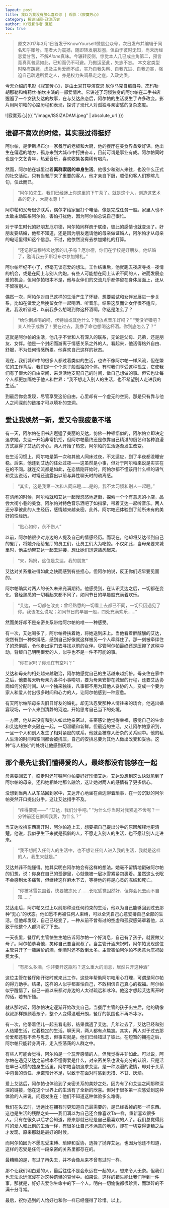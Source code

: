 ```yaml
---
layout: post
title: 我以为我没有那么喜欢你 | 观影：《寂寞芳心》
category: 搬运旧闻-政治历史
author: KY观影作者 夏超
toc: true
---
```


> 原文2017年3月1日首发于KnowYourself微信公众号，次日发布并编辑于同名知乎账号。笔者大为震撼，随即转发朋友圈，但由于彼时无知，尚未历经恋爱甘苦，不解*Alone*真味。今辗转反侧，惊觉本人几已成主角第二，预言竟真真普适如此，已知而仍不可避。乃搬运至此，矢志不忘。
> 本文定类型时略有踌躇，虑及主角爱而不成，实乃自我失察、自我亢进、自我迫害，强迫自己疏远所爱之人，亦是权力失调暴走之症。入政史类。

今天介绍的电影《寂寞芳心》，是由土耳其导演查恩·厄尔马克自编自导、杰玛勒·胡那勒和梅莉丝·柏坎主演的一部爱情片。它讲述了习惯独身的阿尔帕在二手书店邂逅了一个女孩艾达的故事，在与艾达热恋后，阿尔帕的生活发生了许多改变。影片用阿尔帕的心路历程和表现，探讨了现代人对孤独与亲密感的复杂态度。

![寂寞芳心]({{ "/image/ISSIZADAM.jpeg" | absolute_url }})

## 谁都不喜欢的时候，其实我过得挺好

阿尔帕，是伊斯坦布尔一家餐厅的老板和大厨，他的餐厅在美食界备受好评。他出生在偏远的地方，孤身来到大城市中打拼奋斗，目前可谓是事业有成。阿尔帕同时也是个文艺青年，热爱音乐，喜欢收集各类稀有唱片。

然而，阿尔帕在城里过着**离群索居的单身生活**。他很少和别人来往，也没什么正式的社交活动。只有当餐厅来了重要的客人，他才亲自下厨，顺便和客人们寒暄几句，仅此而已。

> “阿尔帕先生，我们已经迷上你这里的下午茶了。就是这个人，创造这艺术品的奇才，大厨本尊！”

阿尔帕和父母很少联系，偶尔才给家里打个电话，像是完成任务一般。家里人也不太敢主动联系阿尔帕，害怕打扰他，因为阿尔帕总说自己很忙。

对于学生时代的好朋友厄尔德，阿尔帕同样疏于联络，彼此的感情也就变淡了。好朋友要结婚，他都不知道，还是因为朋友邀请他的母亲做证婚人，阿尔帕才从母亲的电话里得知这个信息。不过，他依然没有去参加婚礼的打算。

> “还记得马穆特宏达家的儿子吗？厄尔德，你们在学校是好朋友。他结婚了，邀请我去伊斯坦布尔参加婚礼。”

阿尔帕年纪不小了，但毫无谈恋爱的想法。工作结束后，他就跑去夜店寻找一夜情的机会，或是在网上与别人约炮。有些人可能想在网上认识不同的人，进而发展恋爱的机会，但阿尔帕根本不是，他与女伴们的交流几乎都停留在身体层面上，还从不留宿别人。

偶然一次，阿帕尔对自己这样的生活产生了怀疑，想要尝试和女伴发展进一步关系，比如在做爱之后挽留女伴一起喝酒、听音乐，结果这反而让女伴很不适应，说，我没听错吧，以前我多么想喝到你这杯酒啊。你这是怎么了？

> “给你倒点喝的吗，伏特加或其他什么？我放点音乐好吗？”
> “我没听错吧？某人终于成熟了！要在过去，我挣了命也想喝这杯酒。你到底怎么了？”

这就是阿尔帕的生活，他几乎不曾和人有深入的联系，无论是父母、兄弟，还是朋友、女伴。他是一个封闭而游离于情感关系之外的人。看起来，他活得格外自由、舒服，不为任何情感所累。他喜欢自己这样的状态。

现在，我们城市中的很多人都过着类似的生活，也许不像阿尔帕一样风流，但在繁忙的工作背后，我们是一个个原子般孤独的个体。有时我们享受这种孤立，它使我们有了很大的自由空间，来灵活地支配自己的时间，做自己想做的事。但它也让每个人都更加隔绝于他人和世界：“我不想走入别人的生活，也不希望别人走进我的生活。”

到最后你会发现，尽管享受这份自由，心里却有一个虚无的空洞。那是只有靠与他人之间深刻的链接才可以填补的空洞。

## 爱让我焕然一新，爱又令我疲惫不堪

有一天，阿尔帕在旧书店邂逅了美丽的艾达，仿佛一种顿悟似的，阿尔帕立即决定追求她。艾达一开始非常抗拒，但阿尔帕最终还是依靠自己精湛的厨艺和各种浪漫方式赢得了艾达的芳心。两人开始了热恋，阿尔帕的生活逐渐发生改变。

在生活习惯上，阿尔帕是第一次和其他人同床过夜，不太适应，到了半夜都没睡安稳。后来，他还到艾达的住处过夜——这虽然是小事，但对于阿尔帕来说是实实在在的不同。就连交流都是如此，在恋情刚开始时，阿帕尔都不懂该用什么样的语气和艾达说话，时常还流露出以前与异性聊天时的疏离感。

> “其实，这是我第一次和人同床睡……是的，我不太习惯和别人一起睡。”

在清闲的时候，阿尔帕就和艾达一起慢悠悠地逛街，探索一个个有意思的小店，品尝大街小巷的美食。阿尔帕对特色音乐酒吧了如指掌，带着艾达一起听音乐。两人还分享彼此的人生经历，感情越来越亲密。此外，阿尔帕还体验到了前所未有的美好的性经历。

> “贴心如你，永不伤人”

以前，阿尔帕很少对身边的人提及自己的情感经历。而现在，他却将艾达带到自己的餐厅，将她介绍给餐厅的员工们，让员工们大为吃惊。不仅如此，当母亲要来城里时，他主动带艾达一起去迎接，想让她们迅速熟悉起来。

> “来，妈妈，这位是艾达，我的朋友”

艾达对关系推进得如此之快而感到有些担心。但阿尔帕说，反正你们迟早要见面的。

阿尔帕确实对两人的长久未来充满期待。他感受到，在认识艾达之后，一切都在变化，曾经熟悉的一切看起来都不同了，如同节日的早晨般充满着欢乐。

> “艾达，一切都在改变：曾经熟悉的一切看上去都已不同，一切只因遇见了你。我该怎么说呢；如同节日的早晨一般，四处充满欢乐……”

然而美好却不是亲密关系带给阿尔帕的唯一一种感受。

有一次，艾达喝多了，阿尔帕搀扶着她，将她送到床上。当他看着醉醺醺的艾达，突然有到一种束缚感，感到自己好像就这样被另一个人牵绊住了。那一刻被牵绊住了的恐惧感，令他走出家门去寻找以前的女伴。尽管阿尔帕最终还是压抑了这种冲动，背叛自己明明很爱的人，似乎也不是一件不可能的事。

> “你在家吗？你现在有空吗？”

艾达和母亲的相处越来越融洽，阿尔帕感觉自己的生活越来越拥挤。母亲住在家中之后，他要每天听母亲为各种小事唠叨，要为母亲安排在城里的行程，还要艾达协商如何分配时间。从一个独来独往，凡事都不用为其他人妥协的人，变成一个要为家人和爱人付出很多时间和心力的人，让阿尔帕感到一种疲惫。

有天阿尔帕陪母亲去旧日好友的婚礼，却无法忍受那种人情往来的场合。他逃出婚宴现场，一个人来到清静的河边，开始思考自己当下的处境。

一方面，他从来没有和别人如此地亲密过，亲密感让他觉得幸福，感觉自己的生命和艾达的生命交融在一起，一切温暖和新鲜。但最近的生活，又让阿尔帕意识到，一旦一个人和别人发生了相对紧密的联系，他就会被卷入纷杂的关系网中。他的私人生活的时间和空间都会被挤压，自己的安排总要为其他人做出改变和妥协。这种“与人相处”的处境让他感到厌烦。

## 那个最先让我们懂得爱的人，最终都没有能够在一起

母亲要回去了，临走时还叮嘱阿尔帕要好好珍惜艾达。艾达没想到这么快就见到了阿尔帕的母亲，还和她相处地那么融洽，这让她对两人的感情有了更多信心。

没想到当两人从车站回到家中，艾达开心地坐在桌边聊着琐事，在一旁沉默的阿尔帕突然开口提出分手。这让艾达措手不及。

> “疼得要死——”
> “艾达，我们分手吧。”
> “为什么你当时对我紧追不舍呢？一分钟前还在卿卿我我，为什么？”

当艾达收拾东西离开时，阿尔帕追上去，想要把自己提出分手的原因解释地更清楚。他说，我似乎生下来就是孤僻的人，不愿走入别人的生活，也不愿让别人走进来。

> “我不想闯入任何人的生活中，也不想让任何人进入我的生活，我就是这样的人，我生来就是。”

艾达并非不能懂得。她其实明白阿尔帕会有这样的想法。她毫不留情地戳破阿尔帕的幻想，说：你身在自己的孤僻里，心就像被一层冰雪紧紧包裹着。虽然这么长眠不会感到太多痛苦，但继续这样麻木下去，等待他的将是心灵的冻结和死亡。

> “你被冰雪包围着，快要被冻死了……长眠感觉固然好，但你会死去而不自知……”

艾达走后，阿尔帕又过上以前那种没任何约束的生活，他以为自己能够回到过去那种“无心”的状态。他如愿不再被任何人束缚，可以全凭自己心意安排自己全部的生活。但他却发现，自己已经变了。一种从前不曾有过的空虚和孤寂感笼罩着他，以致于他整个人都消沉了下去。

一天夜里，餐厅的主管怯生生地告诉阿尔帕一个好消息，自己有了孩子，就要做父母了。阿尔帕恭喜他，笑称自己要当叔叔了。当主管开酒庆祝时，阿尔帕发现这位主管只开了一瓶廉价的酒，倒酒时还不敢倒太多。主管害怕阿尔帕不愿意为庆祝破费太多。

> “有那么多酒，你非要开这瓶吗？这么重大的消息，居然只开这种酒”

这位主管在餐厅刚开张时就来此工作，这些年帮助阿尔帕用心打理，可谓是阿尔帕的得力助手。结果，这样的人似乎都害怕自己，不敢相信自己真心的祝福。阿尔帕似乎醒悟了，自己一直以来都对身边的人太过疏远和冰冷。他这才想起艾达离开时的话，若有所悟。

就从那时起，阿尔帕决定逐渐开始改变自己。当餐厅主管的孩子出生后，他的确像叔叔那样照顾着孩子，整个人变得温暖开朗，餐厅的氛围也不再冷冰冰。

有一次，他带着侄儿一起去看电影，结果偶遇了艾达。几年过去了，艾达已经和别人结婚生活，过着稳定的生活。聊天间，两人都有点尴尬。其实，两人对于过去那份爱都还有不舍与思念，但事实就是，他们已经错过了彼此。在短暂的拥抱之后，阿尔帕只能转身离开，走入空荡荡的人群之中。

有些人可能会觉得，阿尔帕是一个玩弄感情的人，但我觉得并非如此。可以说，阿尔帕在遇见艾达之前根本不懂得爱是什么，对亲密关系也没有充分的认识，只是活在早已习惯的独身生活里。阿尔帕当初追求艾达，是一种浪漫的激情，却对于关系中包含的责任、承诺预计不足，以致于在面对时感到无措、不甘、厌烦。

爱上艾达后，阿尔帕也体验到了亲密关系的美妙之处。因为有了和艾达之间那种深深的链接，他在这个世界上的生活有了全新的欣喜。但对于很多第一次感受到这种体验的人来说，问题发生在：他们不知道这种体验多么难得。

我们在失去时，远远比在拥有时更知道自己最需要的，是已经丢掉的那一样东西。这也是生活的残酷之处——我们满以为自己还会像喜欢Ta一样，重新喜欢很多人。只有在很久以后才会知道，原来那就已经是自己最喜欢的人了。我们总觉得此时的爱人和此刻的生活一样，有很多让自己不满意的地方，却在一切变得更糟之后才发现，原来那就是最好的时候。

而阿尔帕因为不愿忍受束缚、琐碎和妥协，选择了抛弃艾达，也因为他还不知道，这样的忍受是任何一段亲密的关系里都存在的。

最糟糕的是，有过了再失去，并不会像从来不曾有过时一样。

那个让我们明白爱的人，最后往往不是会永远在一起的人。想来令人无奈。但我们也无法永远沉浸在对这种遗憾的哀悼中。如果说，这样的错失能让我们学到一件事，那就是，好好去爱你生命中的下一个人。明白一切愉悦都很珍贵，而琐碎的不满十分寻常。

最后，祝你遇到的人恰好也和你一样已经懂得了珍惜。以上。